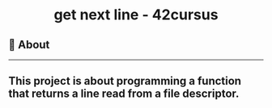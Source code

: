<h1 align="center">get next line - 42cursus</h1>

## 📑 About
---
This project is about programming a function that returns a line read from a file descriptor.
---
